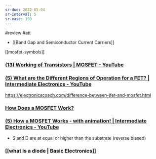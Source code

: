 ```yaml
---
sr-due: 2022-05-04
sr-interval: 5
sr-ease: 190
---
```

#review #att

- [[Band Gap and Semiconductor Current Carriers]]

[[mosfet-symbols]] 

### [(13) Working of Transistors | MOSFET - YouTube](https://www.youtube.com/watch?v=stM8dgcY1CA)

### [(5) What are the Different Regions of Operation for a FET? | Intermediate Electronics - YouTube](https://www.youtube.com/watch?v=o3M2sOCGCKs&list=PLfYdTiQCV_p7sDswtLZKK43BWOd2mTmHC&index=17)

https://electronicscoach.com/difference-between-jfet-and-mosfet.html

### [How Does a MOSFET Work?](https://www.youtube.com/watch?v=rkbjHNEKcRw)


### [(5) How a MOSFET Works - with animation! | Intermediate Electronics - YouTube](https://www.youtube.com/watch?v=Bfvyj88Hs_o&list=PLfYdTiQCV_p7sDswtLZKK43BWOd2mTmHC&index=15)
* S and D are at equal or higher than the substrate (reverse biased)

### [[what is a diode | Basic Electronics]]






